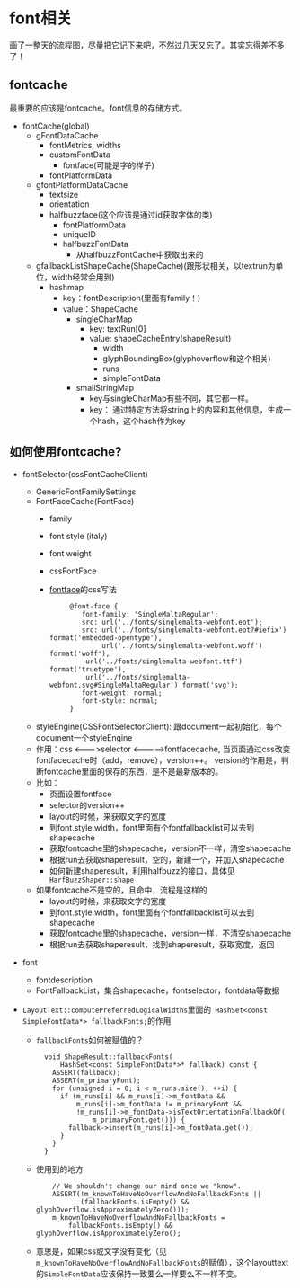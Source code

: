 # font相关

画了一整天的流程图，尽量把它记下来吧，不然过几天又忘了。其实忘得差不多了！

## fontcache
最重要的应该是fontcache。font信息的存储方式。

- fontCache(global)
	- gFontDataCache
		- fontMetrics, widths
		- customFontData
			- fontface(可能是字的样子)
		- fontPlatformData
	- gfontPlatformDataCache
		- textsize
		- orientation
		- halfbuzzface(这个应该是通过id获取字体的类)
			- fontPlatformData
			- uniqueID
			- halfbuzzFontData
				- 从halfbuzzFontCache中获取出来的
	- gfallbackListShapeCache(ShapeCache)(跟形状相关，以textrun为单位，width经常会用到)
		- hashmap
			- key：fontDescription(里面有family！)
			- value：ShapeCache
				- singleCharMap
					- key: textRun[0]
					- value: shapeCacheEntry(shapeResult)
						- width
						- glyphBoundingBox(glyphoverflow和这个相关)
						- runs
						- simpleFontData
				- smallStringMap
					- key与singleCharMap有些不同，其它都一样。
					- key： 通过特定方法将string上的内容和其他信息，生成一个hash，这个hash作为key


## 如何使用fontcache?

- fontSelector(cssFontCacheClient)
	- GenericFontFamilySettings
	- FontFaceCache(FontFace)
		- family
		- font style (italy)
		- font weight
		- cssFontFace
		- [fontface](https://www.w3cplus.com/content/css3-font-face)的css写法
		

				   @font-face {
				      font-family: 'SingleMaltaRegular';
				      src: url('../fonts/singlemalta-webfont.eot');
				      src: url('../fonts/singlemalta-webfont.eot?#iefix') format('embedded-opentype'),
				           url('../fonts/singlemalta-webfont.woff') format('woff'),
					   url('../fonts/singlemalta-webfont.ttf') format('truetype'),
					   url('../fonts/singlemalta-webfont.svg#SingleMaltaRegular') format('svg');
				      font-weight: normal;
				      font-style: normal;
				   }

	- styleEngine(CSSFontSelectorClient): 跟document一起初始化，每个document一个styleEngine
	- 作用：css <--->selector <----->fontfacecache, 当页面通过css改变fontfacecache时（add，remove），version++。 version的作用是，判断fontcache里面的保存的东西，是不是最新版本的。 
	- 比如：
		- 页面设置fontface
		- selector的version++
		- layout的时候，来获取文字的宽度
		- 到font.style.width，font里面有个fontfallbacklist可以去到shapecache
		- 获取fontcache里的shapecache，version不一样，清空shapecache
		- 根据run去获取shaperesult，空的，新建一个，并加入shapecache
		- 如何新建shaperesult，利用halfbuzz的接口，具体见` HarfBuzzShaper::shape`
	- 如果fontcache不是空的，且命中，流程是这样的
		- layout的时候，来获取文字的宽度
		- 到font.style.width，font里面有个fontfallbacklist可以去到shapecache
		- 获取fontcache里的shapecache，version一样，不清空shapecache
		- 根据run去获取shaperesult，找到shaperesult，获取宽度，返回

- font
	- fontdescription
	- FontFallbackList，集合shapecache，fontselector，fontdata等数据

- `LayoutText::computePreferredLogicalWidths`里面的` HashSet<const SimpleFontData*> fallbackFonts;`的作用
	- `fallbackFonts`如何被赋值的？

			void ShapeResult::fallbackFonts(
			    HashSet<const SimpleFontData*>* fallback) const {
			  ASSERT(fallback);
			  ASSERT(m_primaryFont);
			  for (unsigned i = 0; i < m_runs.size(); ++i) {
			    if (m_runs[i] && m_runs[i]->m_fontData &&
			        m_runs[i]->m_fontData != m_primaryFont &&
			        !m_runs[i]->m_fontData->isTextOrientationFallbackOf(
			            m_primaryFont.get())) {
			      fallback->insert(m_runs[i]->m_fontData.get());
			    }
			  }
			}

	- 使用到的地方
	
			  // We shouldn't change our mind once we "know".
			  ASSERT(!m_knownToHaveNoOverflowAndNoFallbackFonts ||
			         (fallbackFonts.isEmpty() && glyphOverflow.isApproximatelyZero()));
			  m_knownToHaveNoOverflowAndNoFallbackFonts =
			      fallbackFonts.isEmpty() && glyphOverflow.isApproximatelyZero();

	- 意思是，如果css或文字没有变化（见`m_knownToHaveNoOverflowAndNoFallbackFonts`的赋值），这个layouttext的`SimpleFontData`应该保持一致要么一样要么不一样不变。
	

